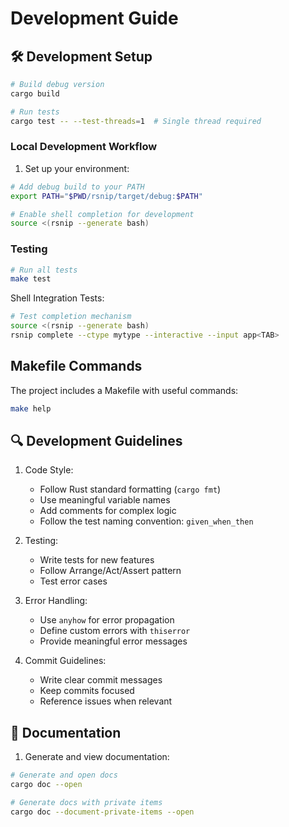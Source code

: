 # Development Guide

## 🛠️ Development Setup
```bash
# Build debug version
cargo build

# Run tests
cargo test -- --test-threads=1  # Single thread required
```

### Local Development Workflow
1. Set up your environment:
```bash
# Add debug build to your PATH
export PATH="$PWD/rsnip/target/debug:$PATH"

# Enable shell completion for development
source <(rsnip --generate bash)
```

### Testing
```bash
# Run all tests
make test
```

Shell Integration Tests:
```bash
# Test completion mechanism
source <(rsnip --generate bash)
rsnip complete --ctype mytype --interactive --input app<TAB>
```

## Makefile Commands
The project includes a Makefile with useful commands:
```bash
make help
```

## 🔍 Development Guidelines

1. Code Style:
   - Follow Rust standard formatting (`cargo fmt`)
   - Use meaningful variable names
   - Add comments for complex logic
   - Follow the test naming convention: `given_when_then`

2. Testing:
   - Write tests for new features
   - Follow Arrange/Act/Assert pattern
   - Test error cases

3. Error Handling:
   - Use `anyhow` for error propagation
   - Define custom errors with `thiserror`
   - Provide meaningful error messages

4. Commit Guidelines:
   - Write clear commit messages
   - Keep commits focused
   - Reference issues when relevant

## 📝 Documentation
1. Generate and view documentation:
```bash
# Generate and open docs
cargo doc --open

# Generate docs with private items
cargo doc --document-private-items --open
```